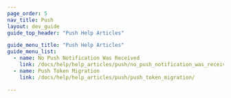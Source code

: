 ```yaml
---
page_order: 5
nav_title: Push
layout: dev_guide
guide_top_header: "Push Help Articles"

guide_menu_title: "Push Help Articles"
guide_menu_list:
  - name: No Push Notification Was Received
    link: /docs/help/help_articles/push/no_push_notification_was_received/
  - name: Push Token Migration
    link: /docs/help/help_articles/push/push_token_migration/

---
```

